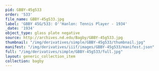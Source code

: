 ```yaml
---
pid: GBBY-45g533
order: '533'
file_name: GBBY-45g533.jpg
label: 'GBBY 45G/533: O''Hanlon: Tennis Player - 1934'
_date: '1934'
object_type: glass plate negative
source: http://archives.nd.edu/Bagby/GBBY-45g533.jpg
thumbnail: "/img/derivatives/simple/GBBY-45g533/thumbnail.jpg"
manifest: "/img/derivatives/iiif/images/GBBY-45g533/manifest.json"
full: "/img/derivatives/simple/GBBY-45g533/full.jpg"
layout: generic_collection_item
collection: bagby
---
```

